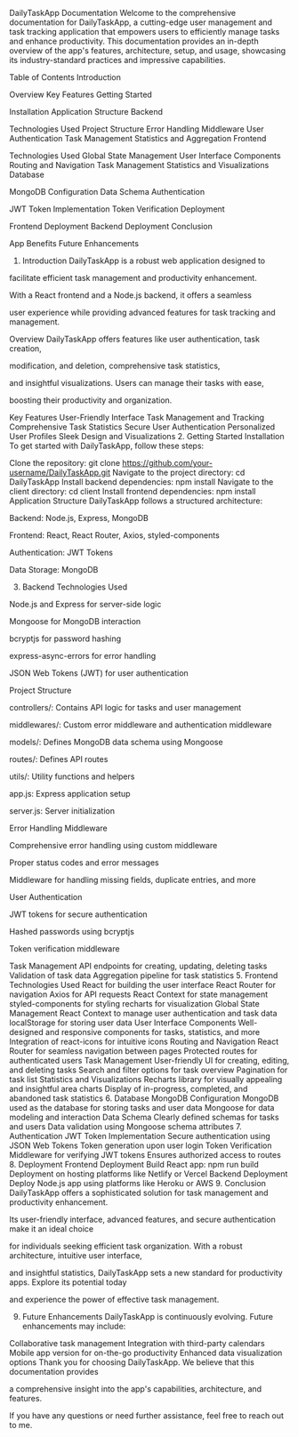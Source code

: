 DailyTaskApp Documentation
Welcome to the comprehensive documentation for DailyTaskApp, a cutting-edge user management and task tracking application that empowers users to efficiently manage tasks and enhance productivity. This documentation provides an in-depth overview of the app's features, architecture, setup, and usage, showcasing its industry-standard practices and impressive capabilities.

Table of Contents
Introduction

Overview
Key Features
Getting Started

Installation
Application Structure
Backend

Technologies Used
Project Structure
Error Handling Middleware
User Authentication
Task Management
Statistics and Aggregation
Frontend

Technologies Used
Global State Management
User Interface Components
Routing and Navigation
Task Management
Statistics and Visualizations
Database

MongoDB Configuration
Data Schema
Authentication

JWT Token Implementation
Token Verification
Deployment

Frontend Deployment
Backend Deployment
Conclusion

App Benefits
Future Enhancements
1. Introduction
DailyTaskApp is a robust web application designed to

 facilitate efficient task management and productivity enhancement.
 
 With a React frontend and a Node.js backend, it offers a seamless
 
user experience while providing advanced features for task tracking and management.

Overview
DailyTaskApp offers features like user authentication, task creation,

modification, and deletion, comprehensive task statistics,

and insightful visualizations. Users can manage their tasks with ease,

boosting their productivity and organization.

Key Features
User-Friendly Interface
Task Management and Tracking
Comprehensive Task Statistics
Secure User Authentication
Personalized User Profiles
Sleek Design and Visualizations
2. Getting Started
Installation
To get started with DailyTaskApp, follow these steps:

Clone the repository: git clone https://github.com/your-username/DailyTaskApp.git
Navigate to the project directory: cd DailyTaskApp
Install backend dependencies: npm install
Navigate to the client directory: cd client
Install frontend dependencies: npm install
Application Structure
DailyTaskApp follows a structured architecture:

Backend: Node.js, Express, MongoDB

Frontend: React, React Router, Axios, styled-components

Authentication: JWT Tokens

Data Storage: MongoDB

3. Backend
Technologies Used

Node.js and Express for server-side logic

Mongoose for MongoDB interaction

bcryptjs for password hashing

express-async-errors for error handling

JSON Web Tokens (JWT) for user authentication

Project Structure

controllers/: Contains API logic for tasks and user management

middlewares/: Custom error middleware and authentication middleware

models/: Defines MongoDB data schema using Mongoose

routes/: Defines API routes

utils/: Utility functions and helpers

app.js: Express application setup

server.js: Server initialization

Error Handling Middleware

Comprehensive error handling using custom middleware

Proper status codes and error messages

Middleware for handling missing fields, duplicate entries, and more

User Authentication

JWT tokens for secure authentication

Hashed passwords using bcryptjs

Token verification middleware

Task Management
API endpoints for creating, updating, deleting tasks
Validation of task data
Aggregation pipeline for task statistics
5. Frontend
Technologies Used
React for building the user interface
React Router for navigation
Axios for API requests
React Context for state management
styled-components for styling
recharts for visualization
Global State Management
React Context to manage user authentication and task data
localStorage for storing user data
User Interface Components
Well-designed and responsive components for tasks, statistics, and more
Integration of react-icons for intuitive icons
Routing and Navigation
React Router for seamless navigation between pages
Protected routes for authenticated users
Task Management
User-friendly UI for creating, editing, and deleting tasks
Search and filter options for task overview
Pagination for task list
Statistics and Visualizations
Recharts library for visually appealing and insightful area charts
Display of in-progress, completed, and abandoned task statistics
6. Database
MongoDB Configuration
MongoDB used as the database for storing tasks and user data
Mongoose for data modeling and interaction
Data Schema
Clearly defined schemas for tasks and users
Data validation using Mongoose schema attributes
7. Authentication
JWT Token Implementation
Secure authentication using JSON Web Tokens
Token generation upon user login
Token Verification
Middleware for verifying JWT tokens
Ensures authorized access to routes
8. Deployment
Frontend Deployment
Build React app: npm run build
Deployment on hosting platforms like Netlify or Vercel
Backend Deployment
Deploy Node.js app using platforms like Heroku or AWS
9. Conclusion
DailyTaskApp offers a sophisticated solution for task management and productivity enhancement.

Its user-friendly interface, advanced features, and secure authentication make it an ideal choice

for individuals seeking efficient task organization. With a robust architecture, intuitive user interface,

and insightful statistics, DailyTaskApp sets a new standard for productivity apps. Explore its potential today

and experience the power of effective task management.

9. Future Enhancements
DailyTaskApp is continuously evolving. Future enhancements may include:

Collaborative task management
Integration with third-party calendars
Mobile app version for on-the-go productivity
Enhanced data visualization options
Thank you for choosing DailyTaskApp. We believe that this documentation provides

a comprehensive insight into the app's capabilities, architecture, and features.

If you have any questions or need further assistance, feel free to reach out to me.
